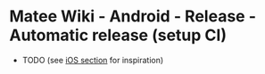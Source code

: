 # Matee Wiki - Android - Release - Automatic release (setup CI)

- TODO (see [iOS section](/ios/release/release-ci.md) for inspiration)

